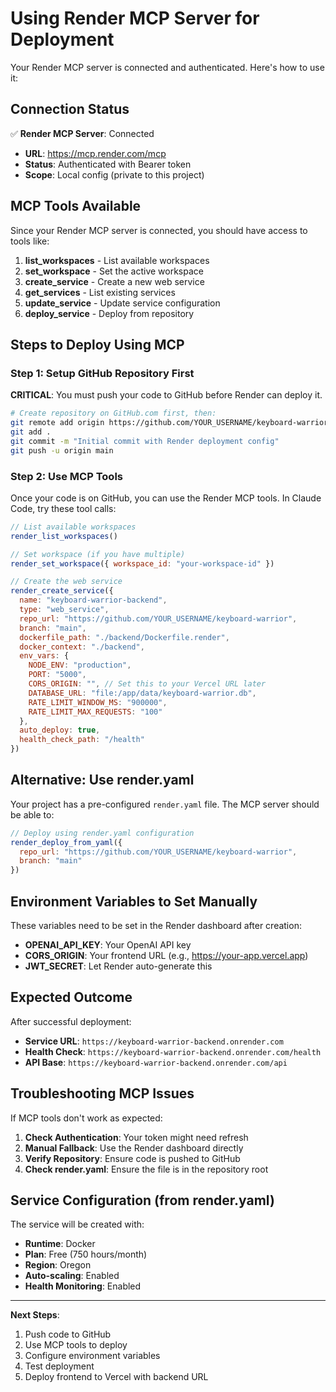 # Using Render MCP Server for Deployment

Your Render MCP server is connected and authenticated. Here's how to use it:

## Connection Status
✅ **Render MCP Server**: Connected
- **URL**: https://mcp.render.com/mcp  
- **Status**: Authenticated with Bearer token
- **Scope**: Local config (private to this project)

## MCP Tools Available

Since your Render MCP server is connected, you should have access to tools like:

1. **list_workspaces** - List available workspaces
2. **set_workspace** - Set the active workspace  
3. **create_service** - Create a new web service
4. **get_services** - List existing services
5. **update_service** - Update service configuration
6. **deploy_service** - Deploy from repository

## Steps to Deploy Using MCP

### Step 1: Setup GitHub Repository First

**CRITICAL**: You must push your code to GitHub before Render can deploy it.

```bash
# Create repository on GitHub.com first, then:
git remote add origin https://github.com/YOUR_USERNAME/keyboard-warrior.git
git add .
git commit -m "Initial commit with Render deployment config"
git push -u origin main
```

### Step 2: Use MCP Tools

Once your code is on GitHub, you can use the Render MCP tools. In Claude Code, try these tool calls:

```javascript
// List available workspaces
render_list_workspaces()

// Set workspace (if you have multiple)
render_set_workspace({ workspace_id: "your-workspace-id" })

// Create the web service
render_create_service({
  name: "keyboard-warrior-backend",
  type: "web_service",
  repo_url: "https://github.com/YOUR_USERNAME/keyboard-warrior",
  branch: "main",
  dockerfile_path: "./backend/Dockerfile.render",
  docker_context: "./backend",
  env_vars: {
    NODE_ENV: "production",
    PORT: "5000",
    CORS_ORIGIN: "", // Set this to your Vercel URL later
    DATABASE_URL: "file:/app/data/keyboard-warrior.db",
    RATE_LIMIT_WINDOW_MS: "900000",
    RATE_LIMIT_MAX_REQUESTS: "100"
  },
  auto_deploy: true,
  health_check_path: "/health"
})
```

## Alternative: Use render.yaml

Your project has a pre-configured `render.yaml` file. The MCP server should be able to:

```javascript
// Deploy using render.yaml configuration
render_deploy_from_yaml({
  repo_url: "https://github.com/YOUR_USERNAME/keyboard-warrior",
  branch: "main"
})
```

## Environment Variables to Set Manually

These variables need to be set in the Render dashboard after creation:

- **OPENAI_API_KEY**: Your OpenAI API key
- **CORS_ORIGIN**: Your frontend URL (e.g., https://your-app.vercel.app)
- **JWT_SECRET**: Let Render auto-generate this

## Expected Outcome

After successful deployment:
- **Service URL**: `https://keyboard-warrior-backend.onrender.com`
- **Health Check**: `https://keyboard-warrior-backend.onrender.com/health`
- **API Base**: `https://keyboard-warrior-backend.onrender.com/api`

## Troubleshooting MCP Issues

If MCP tools don't work as expected:

1. **Check Authentication**: Your token might need refresh
2. **Manual Fallback**: Use the Render dashboard directly
3. **Verify Repository**: Ensure code is pushed to GitHub
4. **Check render.yaml**: Ensure the file is in the repository root

## Service Configuration (from render.yaml)

The service will be created with:
- **Runtime**: Docker
- **Plan**: Free (750 hours/month)
- **Region**: Oregon
- **Auto-scaling**: Enabled
- **Health Monitoring**: Enabled

---

**Next Steps**:
1. Push code to GitHub
2. Use MCP tools to deploy
3. Configure environment variables
4. Test deployment
5. Deploy frontend to Vercel with backend URL